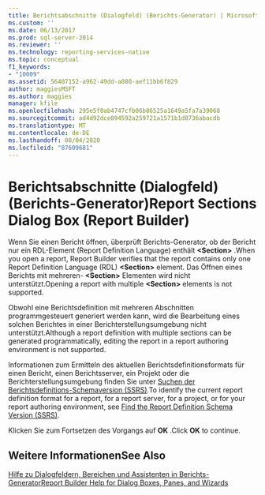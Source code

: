 ```yaml
---
title: Berichtsabschnitte (Dialogfeld) (Berichts-Generator) | Microsoft-Dokumentation
ms.custom: ''
ms.date: 06/13/2017
ms.prod: sql-server-2014
ms.reviewer: ''
ms.technology: reporting-services-native
ms.topic: conceptual
f1_keywords:
- "10009"
ms.assetid: 56407152-a962-49dd-a080-aef11bb6f829
author: maggiesMSFT
ms.author: maggies
manager: kfile
ms.openlocfilehash: 295e5f0ab4747cfb06b86525a1649a5fa7a39068
ms.sourcegitcommit: ad4d92dce894592a259721a1571b1d8736abacdb
ms.translationtype: MT
ms.contentlocale: de-DE
ms.lasthandoff: 08/04/2020
ms.locfileid: "87609681"
---
```

# <a name="report-sections-dialog-box-report-builder"></a><span data-ttu-id="dc73f-102">Berichtsabschnitte (Dialogfeld) (Berichts-Generator)</span><span class="sxs-lookup"><span data-stu-id="dc73f-102">Report Sections Dialog Box (Report Builder)</span></span>
  <span data-ttu-id="dc73f-103">Wenn Sie einen Bericht öffnen, überprüft Berichts-Generator, ob der Bericht nur ein RDL-Element (Report Definition Language) enthält **\<Section>** .</span><span class="sxs-lookup"><span data-stu-id="dc73f-103">When you open a report, Report Builder verifies that the report contains only one Report Definition Language (RDL) **\<Section>** element.</span></span> <span data-ttu-id="dc73f-104">Das Öffnen eines Berichts mit mehreren- **\<Section>** Elementen wird nicht unterstützt.</span><span class="sxs-lookup"><span data-stu-id="dc73f-104">Opening a report with multiple **\<Section>** elements is not supported.</span></span>  
  
 <span data-ttu-id="dc73f-105">Obwohl eine Berichtsdefinition mit mehreren Abschnitten programmgesteuert generiert werden kann, wird die Bearbeitung eines solchen Berichtes in einer Berichterstellungsumgebung nicht unterstützt.</span><span class="sxs-lookup"><span data-stu-id="dc73f-105">Although a report definition with multiple sections can be generated programmatically, editing the report in a report authoring environment is not supported.</span></span>  
  
 <span data-ttu-id="dc73f-106">Informationen zum Ermitteln des aktuellen Berichtsdefinitionsformats für einen Bericht, einen Berichtsserver, ein Projekt oder die Berichterstellungsumgebung finden Sie unter [Suchen der Berichtsdefinitions-Schemaversion (SSRS)](../reports/find-the-report-definition-schema-version-ssrs.md).</span><span class="sxs-lookup"><span data-stu-id="dc73f-106">To identify the current report definition format for a report, for a report server, for a project, or for your report authoring environment, see [Find the Report Definition Schema Version &#40;SSRS&#41;](../reports/find-the-report-definition-schema-version-ssrs.md).</span></span>  
  
 <span data-ttu-id="dc73f-107">Klicken Sie zum Fortsetzen des Vorgangs auf **OK** .</span><span class="sxs-lookup"><span data-stu-id="dc73f-107">Click **OK** to continue.</span></span>  
  
## <a name="see-also"></a><span data-ttu-id="dc73f-108">Weitere Informationen</span><span class="sxs-lookup"><span data-stu-id="dc73f-108">See Also</span></span>  
 [<span data-ttu-id="dc73f-109">Hilfe zu Dialogfeldern, Bereichen und Assistenten in Berichts-Generator</span><span class="sxs-lookup"><span data-stu-id="dc73f-109">Report Builder Help for Dialog Boxes, Panes, and Wizards</span></span>](../report-builder-help-for-dialog-boxes-panes-and-wizards.md)  
  
  
